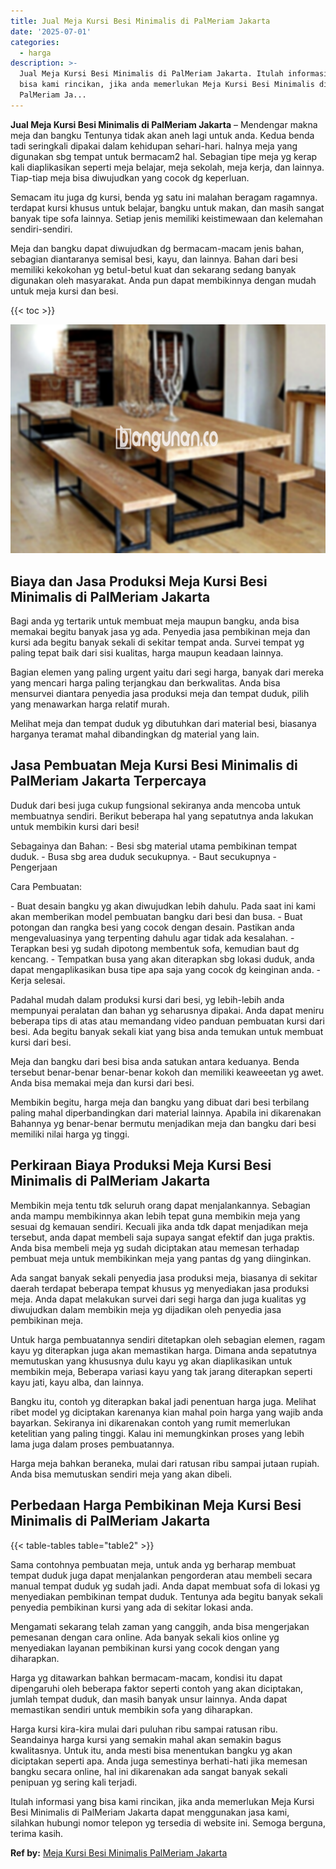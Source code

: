```yaml
---
title: Jual Meja Kursi Besi Minimalis di PalMeriam Jakarta
date: '2025-07-01'
categories:
  - harga
description: >-
  Jual Meja Kursi Besi Minimalis di PalMeriam Jakarta. Itulah informasi yang
  bisa kami rincikan, jika anda memerlukan Meja Kursi Besi Minimalis di
  PalMeriam Ja...
---
```


**Jual Meja Kursi Besi Minimalis di PalMeriam Jakarta** – Mendengar makna meja dan bangku Tentunya tidak akan aneh lagi untuk anda. Kedua benda tadi seringkali dipakai dalam kehidupan sehari-hari. halnya meja yang digunakan sbg tempat untuk bermacam2 hal. Sebagian tipe meja yg kerap kali diaplikasikan seperti meja belajar, meja sekolah, meja kerja, dan lainnya. Tiap-tiap meja bisa diwujudkan yang cocok dg keperluan.

Semacam itu juga dg kursi, benda yg satu ini malahan beragam ragamnya. terdapat kursi khusus untuk belajar, bangku untuk makan, dan masih sangat banyak tipe sofa lainnya. Setiap jenis memiliki keistimewaan dan kelemahan sendiri-sendiri.

Meja dan bangku dapat diwujudkan dg bermacam-macam jenis bahan, sebagian diantaranya semisal besi, kayu, dan lainnya. Bahan dari besi memiliki kekokohan yg betul-betul kuat dan sekarang sedang banyak digunakan oleh masyarakat. Anda pun dapat membikinnya dengan mudah untuk meja kursi dan besi.

{{< toc >}}

![Jual Meja Kursi Besi Minimalis di PalMeriam Jakarta](/images/jual-meja-besi-murah32.png)

## Biaya dan Jasa Produksi Meja Kursi Besi Minimalis di PalMeriam Jakarta

Bagi anda yg tertarik untuk membuat meja maupun bangku, anda bisa memakai begitu banyak jasa yg ada. Penyedia jasa pembikinan meja dan kursi ada begitu banyak sekali di sekitar tempat anda. Survei tempat yg paling tepat baik dari sisi kualitas, harga maupun keadaan lainnya.

Bagian elemen yang paling urgent yaitu dari segi harga, banyak dari mereka yang mencari harga paling terjangkau dan berkwalitas. Anda bisa mensurvei diantara penyedia jasa produksi meja dan tempat duduk, pilih yang menawarkan harga relatif murah.

Melihat meja dan tempat duduk yg dibutuhkan dari material besi, biasanya harganya teramat mahal dibandingkan dg material yang lain.

## Jasa Pembuatan Meja Kursi Besi Minimalis di PalMeriam Jakarta Terpercaya

Duduk dari besi juga cukup fungsional sekiranya anda mencoba untuk membuatnya sendiri. Berikut beberapa hal yang sepatutnya anda lakukan untuk membikin kursi dari besi!

Sebagainya dan Bahan: - Besi sbg material utama pembikinan tempat duduk. - Busa sbg area duduk secukupnya. - Baut secukupnya - Pengerjaan

Cara Pembuatan:

\- Buat desain bangku yg akan diwujudkan lebih dahulu. Pada saat ini kami akan memberikan model pembuatan bangku dari besi dan busa. - Buat potongan dan rangka besi yang cocok dengan desain. Pastikan anda mengevaluasinya yang terpenting dahulu agar tidak ada kesalahan. - Terapkan besi yg sudah dipotong membentuk sofa, kemudian baut dg kencang. - Tempatkan busa yang akan diterapkan sbg lokasi duduk, anda dapat mengaplikasikan busa tipe apa saja yang cocok dg keinginan anda. - Kerja selesai.

Padahal mudah dalam produksi kursi dari besi, yg lebih-lebih anda mempunyai peralatan dan bahan yg seharusnya dipakai. Anda dapat meniru beberapa tips di atas atau memandang video panduan pembuatan kursi dari besi. Ada begitu banyak sekali kiat yang bisa anda temukan untuk membuat kursi dari besi.

Meja dan bangku dari besi bisa anda satukan antara keduanya. Benda tersebut benar-benar benar-benar kokoh dan memiliki keaweeetan yg awet. Anda bisa memakai meja dan kursi dari besi.

Membikin begitu, harga meja dan bangku yang dibuat dari besi terbilang paling mahal diperbandingkan dari material lainnya. Apabila ini dikarenakan Bahannya yg benar-benar bermutu menjadikan meja dan bangku dari besi memiliki nilai harga yg tinggi.

## Perkiraan Biaya Produksi Meja Kursi Besi Minimalis di PalMeriam Jakarta

Membikin meja tentu tdk seluruh orang dapat menjalankannya. Sebagian anda mampu membikinnya akan lebih tepat guna membikin meja yang sesuai dg kemauan sendiri. Kecuali jika anda tdk dapat menjadikan meja tersebut, anda dapat membeli saja supaya sangat efektif dan juga praktis. Anda bisa membeli meja yg sudah diciptakan atau memesan terhadap pembuat meja untuk membikinkan meja yang pantas dg yang diinginkan.

Ada sangat banyak sekali penyedia jasa produksi meja, biasanya di sekitar daerah terdapat beberapa tempat khusus yg menyediakan jasa produksi meja. Anda dapat melakukan survei dari segi harga dan juga kualitas yg diwujudkan dalam membikin meja yg dijadikan oleh penyedia jasa pembikinan meja.

Untuk harga pembuatannya sendiri ditetapkan oleh sebagian elemen, ragam kayu yg diterapkan juga akan memastikan harga. Dimana anda sepatutnya memutuskan yang khususnya dulu kayu yg akan diaplikasikan untuk membikin meja, Beberapa variasi kayu yang tak jarang diterapkan seperti kayu jati, kayu alba, dan lainnya.

Bangku itu, contoh yg diterapkan bakal jadi penentuan harga juga. Melihat ribet model yg diciptakan karenanya kian mahal poin harga yang wajib anda bayarkan. Sekiranya ini dikarenakan contoh yang rumit memerlukan ketelitian yang paling tinggi. Kalau ini memungkinkan proses yang lebih lama juga dalam proses pembuatannya.

Harga meja bahkan beraneka, mulai dari ratusan ribu sampai jutaan rupiah. Anda bisa memutuskan sendiri meja yang akan dibeli.

## Perbedaan Harga Pembikinan Meja Kursi Besi Minimalis di PalMeriam Jakarta

{{< table-tables table="table2" >}}

Sama contohnya pembuatan meja, untuk anda yg berharap membuat tempat duduk juga dapat menjalankan pengorderan atau membeli secara manual tempat duduk yg sudah jadi. Anda dapat membuat sofa di lokasi yg menyediakan pembikinan tempat duduk. Tentunya ada begitu banyak sekali penyedia pembikinan kursi yang ada di sekitar lokasi anda.

Mengamati sekarang telah zaman yang canggih, anda bisa mengerjakan pemesanan dengan cara online. Ada banyak sekali kios online yg menyediakan layanan pembikinan kursi yang cocok dengan yang diharapkan.

Harga yg ditawarkan bahkan bermacam-macam, kondisi itu dapat dipengaruhi oleh beberapa faktor seperti contoh yang akan diciptakan, jumlah tempat duduk, dan masih banyak unsur lainnya. Anda dapat memastikan sendiri untuk membikin sofa yang diharapkan.

Harga kursi kira-kira mulai dari puluhan ribu sampai ratusan ribu. Seandainya harga kursi yang semakin mahal akan semakin bagus kwalitasnya. Untuk itu, anda mesti bisa menentukan bangku yg akan diciptakan seperti apa. Anda juga semestinya berhati-hati jika memesan bangku secara online, hal ini dikarenakan ada sangat banyak sekali penipuan yg sering kali terjadi.

Itulah informasi yang bisa kami rincikan, jika anda memerlukan Meja Kursi Besi Minimalis di PalMeriam Jakarta dapat menggunakan jasa kami, silahkan hubungi nomor telepon yg tersedia di website ini. Semoga berguna, terima kasih.

**Ref by:** [Meja Kursi Besi Minimalis PalMeriam Jakarta](https://id.wikipedia.org/wiki/Meja)
